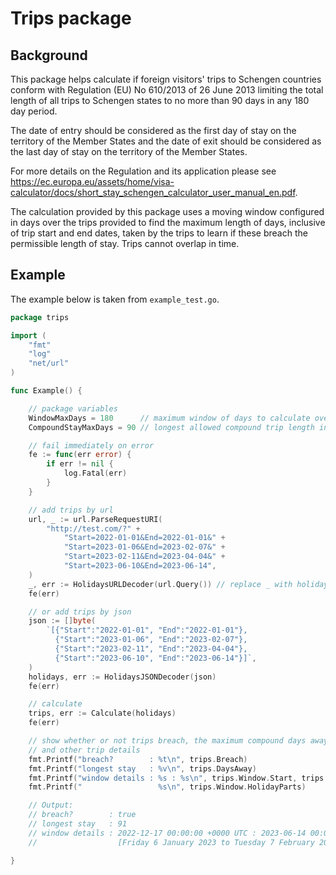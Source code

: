 # Trips package

## Background

This package helps calculate if foreign visitors' trips to Schengen
countries conform with Regulation (EU) No 610/2013 of 26 June 2013
limiting the total length of all trips to Schengen states to no more
than 90 days in any 180 day period.

The date of entry should be considered as the first day of stay on the
territory of the Member States and the date of exit should be considered
as the last day of stay on the territory of the Member States.

For more details on the Regulation and its application please see
https://ec.europa.eu/assets/home/visa-calculator/docs/short_stay_schengen_calculator_user_manual_en.pdf.

The calculation provided by this package uses a moving window configured
in days over the trips provided to find the maximum length of days,
inclusive of trip start and end dates, taken by the trips to learn if
these breach the permissible length of stay. Trips cannot overlap in
time.

## Example

The example below is taken from `example_test.go`.

```go
package trips

import (
	"fmt"
	"log"
	"net/url"
)

func Example() {

	// package variables
	WindowMaxDays = 180      // maximum window of days to calculate over
	CompoundStayMaxDays = 90 // longest allowed compound trip length in days

	// fail immediately on error
	fe := func(err error) {
		if err != nil {
			log.Fatal(err)
		}
	}

	// add trips by url
	url, _ := url.ParseRequestURI(
		"http://test.com/?" +
			"Start=2022-01-01&End=2022-01-01&" +
			"Start=2023-01-06&End=2023-02-07&" +
			"Start=2023-02-11&End=2023-04-04&" +
			"Start=2023-06-10&End=2023-06-14",
	)
	_, err := HolidaysURLDecoder(url.Query()) // replace _ with holidays
	fe(err)

	// or add trips by json
	json := []byte(
		`[{"Start":"2022-01-01", "End":"2022-01-01"},
		  {"Start":"2023-01-06", "End":"2023-02-07"},
		  {"Start":"2023-02-11", "End":"2023-04-04"},
		  {"Start":"2023-06-10", "End":"2023-06-14"}]`,
	)
	holidays, err := HolidaysJSONDecoder(json)
	fe(err)

	// calculate
	trips, err := Calculate(holidays)
	fe(err)

	// show whether or not trips breach, the maximum compound days away,
	// and other trip details
	fmt.Printf("breach?        : %t\n", trips.Breach)
	fmt.Printf("longest stay   : %v\n", trips.DaysAway)
	fmt.Printf("window details : %s : %s\n", trips.Window.Start, trips.Window.End)
	fmt.Printf("                 %s\n", trips.Window.HolidayParts)

	// Output:
	// breach?        : true
	// longest stay   : 91
	// window details : 2022-12-17 00:00:00 +0000 UTC : 2023-06-14 00:00:00 +0000 UTC
	//                  [Friday 6 January 2023 to Tuesday 7 February 2023 (33) Saturday 11 February 2023 to Tuesday 4 April 2023 (53) Saturday 10 June 2023 to Wednesday 14 June 2023 (5)]

}
```
